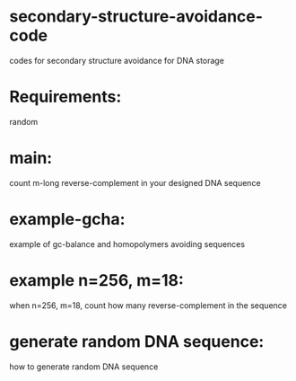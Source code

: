 # secondary-structure-avoidance-code
codes for secondary structure avoidance for DNA storage

# Requirements: 
random

# main:
count m-long reverse-complement in your designed DNA sequence

# example-gcha:
example of gc-balance and homopolymers avoiding sequences

# example n=256, m=18:
when n=256, m=18, count how many reverse-complement in the sequence

# generate random DNA sequence:
how to generate random DNA sequence
